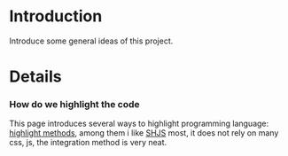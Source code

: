 # Introduction #

Introduce some general ideas of this project.


# Details #

### How do we highlight the code ###
This page introduces several ways to highlight programming language: [highlight methods](http://www.webdesignbooth.com/9-useful-javascript-syntax-highlighting-scripts/), among them i like [SHJS](http://shjs.sourceforge.net) most, it does not rely on many css, js, the integration method is very neat.